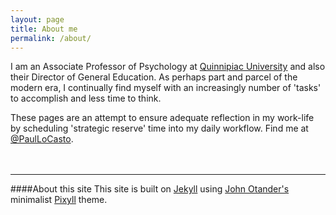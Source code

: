 ```yaml
---
layout: page
title: About me
permalink: /about/
---
```


I am an Associate Professor of Psychology at [Quinnipiac University](http://quinnipiac.edu) and also their Director of General Education. As perhaps part and parcel of the modern era, I continually find myself with an increasingly number of  'tasks' to accomplish and less time to think. 

These pages are an attempt to ensure adequate reflection in my work-life by scheduling 'strategic reserve' time into my daily workflow.
Find me at [@PaulLoCasto](https://twitter.com/PaulLoCasto).
<br>
<br>
<br>

---
####About this site
This site is built on [Jekyll](http://jekyllrb.com/) using [John Otander's](http://johnotander.com/) minimalist [Pixyll](https://github.com/johnotander/pixyll) theme.